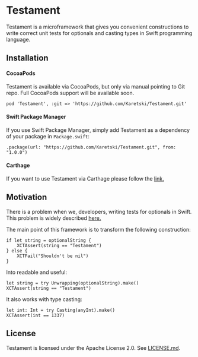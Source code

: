 # Testament

Testament is a microframework that gives you convenient constructions to write correct unit tests for optionals and casting types in Swift programming language.

## Installation

#### CocoaPods

Testament is available via CocoaPods, but only via manual pointing to Git repo. Full CocoaPods support will be available soon.
```
pod 'Testament', :git => 'https://github.com/Karetski/Testament.git'
```

#### Swift Package Manager

If you use Swift Package Manager, simply add Testament as a dependency of your package in `Package.swift`:
```
.package(url: "https://github.com/Karetski/Testament.git", from: "1.0.0")
```
#### Carthage

If you want to use Testament via Carthage please follow the [link.](https://fuller.li/posts/using-swift-package-manager-with-carthage/)

## Motivation

There is a problem when we, developers, writing tests for optionals in Swift. This problem is widely described [here.](https://www.natashatherobot.com/unit-testing-optionals-in-swift-xctassertnotnil/) 

The main point of this framework is to transform the following construction:
```
if let string = optionalString {
    XCTAssert(string == "Testament")
} else {
    XCTFail("Shouldn't be nil")
}
```
Into readable and useful:
```
let string = try Unwrapping(optionalString).make()
XCTAssert(string == "Testament")
```
It also works with type casting:
```
let int: Int = try Casting(anyInt).make()
XCTAssert(int == 1337)
```

## License

Testament is licensed under the Apache License 2.0. See [LICENSE.md](https://github.com/Karetski/Snowonder/blob/master/LICENSE.md).

